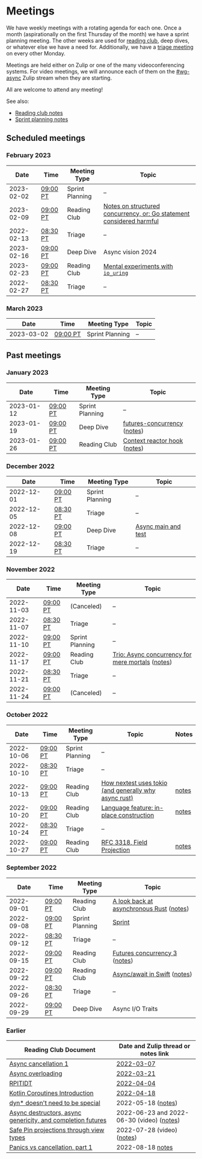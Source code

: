 # Meetings

We have weekly meetings with a rotating agenda for each one.
Once a month (aspirationally on the first Thursday of the month) we have a sprint planning meeting.
The other weeks are used for [reading club], deep dives, or whatever else we have a need for.
Additionally, we have a [triage meeting] on every other Monday.

Meetings are held either on Zulip or one of the many videoconferencing systems.
For video meetings, we will announce each of them on the [#wg-async] Zulip stream when they are starting.

All are welcome to attend any meeting!

See also:

* [Reading club notes][reading club]
* [Sprint planning notes](https://hackmd.io/gPgXC4fsTZOgOnd-Bwhoag?view)

## Scheduled meetings

### February 2023

| Date       | Time       | Meeting Type    | Topic |
|------------|------------|-----------------|-------|
| 2023-02-02 | [09:00 PT] | Sprint Planning | –     |
| 2023-02-09 | [09:00 PT] | Reading Club    | [Notes on structured concurrency, or: Go statement considered harmful](https://vorpus.org/blog/notes-on-structured-concurrency-or-go-statement-considered-harmful/) |
| 2022-02-13 | [08:30 PT] | Triage          | –
| 2023-02-16 | [09:00 PT] | Deep Dive       | Async vision 2024 |
| 2023-02-23 | [09:00 PT] | Reading Club    | [Mental experiments with `io_uring`](https://vorner.github.io/2019/11/03/io-uring-mental-experiments.html) |
| 2022-02-27 | [08:30 PT] | Triage          | –

### March 2023

| Date       | Time       | Meeting Type    | Topic |
|------------|------------|-----------------|-------|
| 2023-03-02 | [09:00 PT] | Sprint Planning | –     |

## Past meetings

### January 2023

| Date       | Time       | Meeting Type    | Topic |
|------------|------------|-----------------|-------|
| 2023-01-12 | [09:00 PT] | Sprint Planning | –
| 2023-01-19 | [09:00 PT] | Deep Dive       | [futures-concurrency](https://docs.rs/futures-concurrency/latest/futures_concurrency/) ([notes](https://hackmd.io/28MpaMEUT8S6yDX9tciApw?view))
| 2023-01-26 | [09:00 PT] | Reading Club    | [Context reactor hook](https://jblog.andbit.net/2022/12/28/context-reactor-hook/) ([notes](https://hackmd.io/8NCF0R-NTXmvRzx8selRVg?view))

### December 2022

| Date       | Time       | Meeting Type    | Topic |
|------------|------------|-----------------|-------|
| 2022-12-01 | [09:00 PT] | Sprint Planning | –
| 2022-12-05 | [08:30 PT] | Triage          | –
| 2022-12-08 | [09:00 PT] | Deep Dive       | [Async main and test](https://hackmd.io/@vincenzopalazzo-rust/SJkBzhJOo)
| 2022-12-19 | [08:30 PT] | Triage          | –

### November 2022

| Date       | Time       | Meeting Type    | Topic |
|------------|------------|-----------------|-------|
| 2022-11-03 | [09:00 PT] | (Canceled)      | –
| 2022-11-07 | [08:30 PT] | Triage          | –
| 2022-11-10 | [09:00 PT] | Sprint Planning | –
| 2022-11-17 | [09:00 PT] | Reading Club    | [Trio: Async concurrency for mere mortals](https://www.youtube.com/watch?v=oLkfnc_UMcE) ([notes](https://hackmd.io/Lep6OZHFRXulsVFcgT7sdA?view))
| 2022-11-21 | [08:30 PT] | Triage          | –
| 2022-11-24 | [09:00 PT] | (Canceled)      | –


### October 2022

| Date       | Time       | Meeting Type    | Topic | Notes |
|------------|------------|-----------------|-------|-------|
| 2022-10-06 | [09:00 PT] | Sprint Planning | –
| 2022-10-10 | [08:30 PT] | Triage          | –
| 2022-10-13 | [09:00 PT] | Reading Club    | [How nextest uses tokio (and generally why async rust)](https://sunshowers.io/posts/nextest-and-tokio-1/) | [notes](https://hackmd.io/yYSKcetFSwuH-n8KAOYkxQ)
| 2022-10-20 | [09:00 PT] | Reading Club    | [Language feature: in-place construction](https://y86-dev.github.io/blog/safe-pinned-initialization/in-place.html) | [notes](https://hackmd.io/XfeniruATrq-gY5qOQ32yg?view)
| 2022-10-24 | [08:30 PT] | Triage          | –
| 2022-10-27 | [09:00 PT] | Reading Club    | [RFC 3318, Field Projection](https://github.com/y86-dev/rfcs/blob/field-projection/text/3318-field-projection.md) | [notes](https://hackmd.io/79TICQb0SPWCIcz02IiWaA?view)
  
### September 2022

| Date       | Time       | Meeting Type    | Topic |
|------------|------------|-----------------|-------|
| 2022-09-01 | [09:00 PT] | Reading Club    | [A look back at asynchronous Rust](https://tomaka.medium.com/a-look-back-at-asynchronous-rust-d54d63934a1c) ([notes](https://hackmd.io/RRVC9tDVQZSKgs9JNbo5LQ))
| 2022-09-08 | [09:00 PT] | Sprint Planning | [Sprint](https://hackmd.io/gPgXC4fsTZOgOnd-Bwhoag?view#2022-09-08---2022-10-06)
| 2022-09-12 | [08:30 PT] | Triage          | –
| 2022-09-15 | [09:00 PT] | Reading Club    | [Futures concurrency 3](https://blog.yoshuawuyts.com/futures-concurrency-3/) ([notes](https://hackmd.io/8gvVE3yaTUGw7IjWqsbuwA))
| 2022-09-22 | [09:00 PT] | Reading Club    | [Async/await in Swift](https://github.com/apple/swift-evolution/blob/main/proposals/0296-async-await.md) ([notes](https://hackmd.io/DG4APdWoS6iYsTMgf_n_Kg))
| 2022-09-26 | [08:30 PT] | Triage          | –
| 2022-09-29 | [09:00 PT] | Deep Dive       | Async I/O Traits

### Earlier

| Reading Club Document | Date and Zulip thread or notes link |
| --- | --- |
| [Async cancellation 1](https://blog.yoshuawuyts.com/async-cancellation-1/) | [2022-03-07] |
| [Async overloading](https://blog.yoshuawuyts.com/async-overloading/) | [2022-03-21]
| [RPITIDT](https://rust-lang.github.io/async-fundamentals-initiative/explainer/async_fn_in_dyn_trait.html) | [2022-04-04]
| [Kotlin Coroutines Introduction](https://play.kotlinlang.org/hands-on/Introduction%20to%20Coroutines%20and%20Channels/06_StructuredConcurrency) | [2022-04-18]
| [dyn* doesn't need to be special](https://dev.to/cad97/dyn-doesnt-need-to-be-special-3ldm) | 2022-05-18 ([notes](https://hackmd.io/-Jqg46vmRCiwSNLXFsv70Q?view)) |
| [Async destructors, async genericity, and completion futures](https://sabrinajewson.org/blog/async-drop) | 2022-06-23 and 2022-06-30 (video) ([notes](https://hackmd.io/DBC2RvHXT_GQqdyRRI8geQ?view)) |
| [Safe Pin projections through view types](https://blog.yoshuawuyts.com/safe-pin-projections-through-view-types/) | 2022-07-28 (video) ([notes](https://hackmd.io/FPBnaaAHTYmO0QPWJY3dEw?both)) |
| [Panics vs cancellation, part 1](https://smallcultfollowing.com/babysteps//blog/2022/01/27/panics-vs-cancellation-part-1/) | 2022-08-18 [notes](https://hackmd.io/Ux6nxmMMRuat6v4O1ci1ng) |

[2022-03-07]: https://zulip-archive.rust-lang.org/stream/187312-wg-async/topic/async.20reading.20club.202022-03-07.html
[2022-03-21]: https://rust-lang.zulipchat.com/#narrow/stream/187312-wg-async/topic/async.20reading.20club.202022-03-07
[2022-04-04]: https://rust-lang.zulipchat.com/#narrow/stream/187312-wg-async/topic/async.20reading.20club.202022-04-04
[2022-04-18]: https://rust-lang.zulipchat.com/#narrow/stream/187312-wg-async/topic/async.20reading.20club.202022-04-18


[reading club]: https://hackmd.io/6kSbmyggT6eAy5uvdB6srA?both
[triage meeting]: ./triage.md
[08:30 PT]: https://dateful.com/time-zone-converter?t=830am&tz2=PST-PDT-Pacific-Time
[09:00 PT]: https://dateful.com/time-zone-converter?t=9am&tz2=PST-PDT-Pacific-Time
[#wg-async]: https://rust-lang.zulipchat.com/#narrow/stream/187312-wg-async
